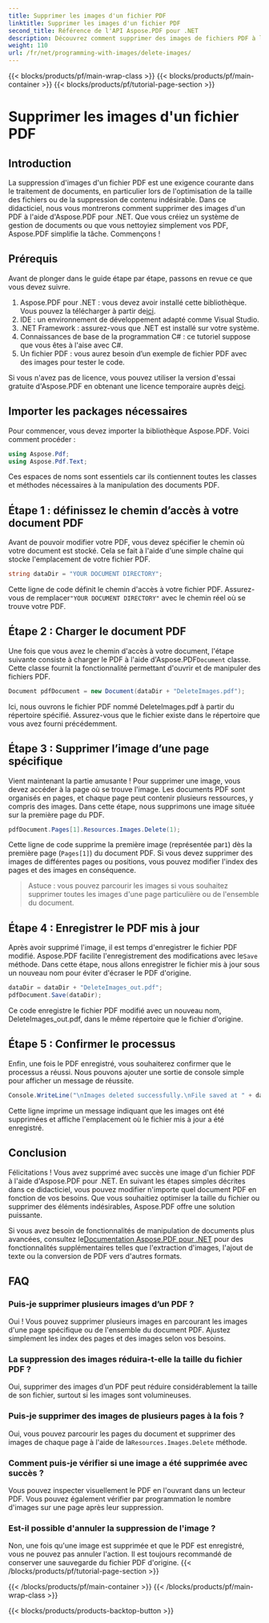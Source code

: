 ```yaml
---
title: Supprimer les images d'un fichier PDF
linktitle: Supprimer les images d'un fichier PDF
second_title: Référence de l'API Aspose.PDF pour .NET
description: Découvrez comment supprimer des images de fichiers PDF à l'aide d'Aspose.PDF pour .NET dans un didacticiel simple et étape par étape. Optimisez les PDF en supprimant facilement les images indésirables.
weight: 110
url: /fr/net/programming-with-images/delete-images/
---
```


{{< blocks/products/pf/main-wrap-class >}}
{{< blocks/products/pf/main-container >}}
{{< blocks/products/pf/tutorial-page-section >}}

# Supprimer les images d'un fichier PDF

## Introduction

La suppression d'images d'un fichier PDF est une exigence courante dans le traitement de documents, en particulier lors de l'optimisation de la taille des fichiers ou de la suppression de contenu indésirable. Dans ce didacticiel, nous vous montrerons comment supprimer des images d'un PDF à l'aide d'Aspose.PDF pour .NET. Que vous créiez un système de gestion de documents ou que vous nettoyiez simplement vos PDF, Aspose.PDF simplifie la tâche. Commençons !

## Prérequis

Avant de plonger dans le guide étape par étape, passons en revue ce que vous devez suivre.

1.  Aspose.PDF pour .NET : vous devez avoir installé cette bibliothèque. Vous pouvez la télécharger à partir de[ici](https://releases.aspose.com/pdf/net/).
2. IDE : un environnement de développement adapté comme Visual Studio.
3. .NET Framework : assurez-vous que .NET est installé sur votre système.
4. Connaissances de base de la programmation C# : ce tutoriel suppose que vous êtes à l'aise avec C#.
5. Un fichier PDF : vous aurez besoin d’un exemple de fichier PDF avec des images pour tester le code.

 Si vous n'avez pas de licence, vous pouvez utiliser la version d'essai gratuite d'Aspose.PDF en obtenant une licence temporaire auprès de[ici](https://purchase.aspose.com/temporary-license/).

## Importer les packages nécessaires

Pour commencer, vous devez importer la bibliothèque Aspose.PDF. Voici comment procéder :

```csharp
using Aspose.Pdf;
using Aspose.Pdf.Text;
```

Ces espaces de noms sont essentiels car ils contiennent toutes les classes et méthodes nécessaires à la manipulation des documents PDF.

## Étape 1 : définissez le chemin d’accès à votre document PDF

Avant de pouvoir modifier votre PDF, vous devez spécifier le chemin où votre document est stocké. Cela se fait à l'aide d'une simple chaîne qui stocke l'emplacement de votre fichier PDF.

```csharp
string dataDir = "YOUR DOCUMENT DIRECTORY";
```

 Cette ligne de code définit le chemin d'accès à votre fichier PDF. Assurez-vous de remplacer`"YOUR DOCUMENT DIRECTORY"` avec le chemin réel où se trouve votre PDF.

## Étape 2 : Charger le document PDF

 Une fois que vous avez le chemin d'accès à votre document, l'étape suivante consiste à charger le PDF à l'aide d'Aspose.PDF`Document` classe. Cette classe fournit la fonctionnalité permettant d'ouvrir et de manipuler des fichiers PDF.

```csharp
Document pdfDocument = new Document(dataDir + "DeleteImages.pdf");
```

Ici, nous ouvrons le fichier PDF nommé DeleteImages.pdf à partir du répertoire spécifié. Assurez-vous que le fichier existe dans le répertoire que vous avez fourni précédemment.

## Étape 3 : Supprimer l’image d’une page spécifique

Vient maintenant la partie amusante ! Pour supprimer une image, vous devez accéder à la page où se trouve l'image. Les documents PDF sont organisés en pages, et chaque page peut contenir plusieurs ressources, y compris des images. Dans cette étape, nous supprimons une image située sur la première page du PDF.

```csharp
pdfDocument.Pages[1].Resources.Images.Delete(1);
```

 Cette ligne de code supprime la première image (représentée par`1`) dès la première page (`Pages[1]`) du document PDF. Si vous devez supprimer des images de différentes pages ou positions, vous pouvez modifier l'index des pages et des images en conséquence.

> Astuce : vous pouvez parcourir les images si vous souhaitez supprimer toutes les images d'une page particulière ou de l'ensemble du document.

## Étape 4 : Enregistrer le PDF mis à jour

 Après avoir supprimé l'image, il est temps d'enregistrer le fichier PDF modifié. Aspose.PDF facilite l'enregistrement des modifications avec le`Save` méthode. Dans cette étape, nous allons enregistrer le fichier mis à jour sous un nouveau nom pour éviter d'écraser le PDF d'origine.

```csharp
dataDir = dataDir + "DeleteImages_out.pdf";
pdfDocument.Save(dataDir);
```

Ce code enregistre le fichier PDF modifié avec un nouveau nom, DeleteImages_out.pdf, dans le même répertoire que le fichier d'origine.

## Étape 5 : Confirmer le processus

Enfin, une fois le PDF enregistré, vous souhaiterez confirmer que le processus a réussi. Nous pouvons ajouter une sortie de console simple pour afficher un message de réussite.

```csharp
Console.WriteLine("\nImages deleted successfully.\nFile saved at " + dataDir);
```

Cette ligne imprime un message indiquant que les images ont été supprimées et affiche l'emplacement où le fichier mis à jour a été enregistré.

## Conclusion

Félicitations ! Vous avez supprimé avec succès une image d'un fichier PDF à l'aide d'Aspose.PDF pour .NET. En suivant les étapes simples décrites dans ce didacticiel, vous pouvez modifier n'importe quel document PDF en fonction de vos besoins. Que vous souhaitiez optimiser la taille du fichier ou supprimer des éléments indésirables, Aspose.PDF offre une solution puissante.

 Si vous avez besoin de fonctionnalités de manipulation de documents plus avancées, consultez le[Documentation Aspose.PDF pour .NET](https://reference.aspose.com/pdf/net/) pour des fonctionnalités supplémentaires telles que l'extraction d'images, l'ajout de texte ou la conversion de PDF vers d'autres formats.

## FAQ

### Puis-je supprimer plusieurs images d’un PDF ?
Oui ! Vous pouvez supprimer plusieurs images en parcourant les images d'une page spécifique ou de l'ensemble du document PDF. Ajustez simplement les index des pages et des images selon vos besoins.

### La suppression des images réduira-t-elle la taille du fichier PDF ?
Oui, supprimer des images d’un PDF peut réduire considérablement la taille de son fichier, surtout si les images sont volumineuses.

### Puis-je supprimer des images de plusieurs pages à la fois ?
 Oui, vous pouvez parcourir les pages du document et supprimer des images de chaque page à l'aide de la`Resources.Images.Delete` méthode.

### Comment puis-je vérifier si une image a été supprimée avec succès ?
Vous pouvez inspecter visuellement le PDF en l'ouvrant dans un lecteur PDF. Vous pouvez également vérifier par programmation le nombre d'images sur une page après leur suppression.

### Est-il possible d'annuler la suppression de l'image ?
Non, une fois qu'une image est supprimée et que le PDF est enregistré, vous ne pouvez pas annuler l'action. Il est toujours recommandé de conserver une sauvegarde du fichier PDF d'origine.
{{< /blocks/products/pf/tutorial-page-section >}}

{{< /blocks/products/pf/main-container >}}
{{< /blocks/products/pf/main-wrap-class >}}

{{< blocks/products/products-backtop-button >}}
